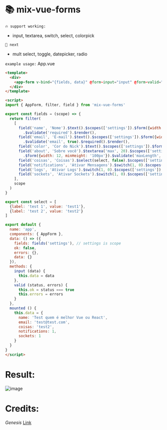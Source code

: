 # 📚 mix-vue-forms

` 🔥 support working: `
* input, textarea, switch, select, colorpick

` 🎨 next `
* mult select, toggle, datepicker, radio

`example usage:`
App.vue

```html
<template>
  <div>
    <app-form v-bind="{fields, data}" @form~input="input" @form~valid="valid"></app-form>
  </div>
</template>

<script>
import { AppForm, filter, field } from 'mix-vue-forms'

export const fields = (scope) => {
  return filter(
    [
      field('name', 'Nome').$text().$scopes(['settings']).$form({width: 12})
        .$validate('required').$render(),
      field('email', 'E-mail').$text().$scopes(['settings']).$form({width: 6})
        .$validate('email', true).$required().$render(),
      field('color', 'Cor do Nick').$text().$scopes(['settings']).$form({width: 6}).$render(),
      field('about', 'Sobre você').$textarea('max', 20).$scopes(['settings'])
        .$form({width: 12, minHeight: '100px'}).$validate('maxLength', 20).$render(),
      field('coisas', 'Coisas').$select(select, false).$scopes(['settings']).$form({width: 3}).$render(),
      field('notifications', 'Ativar Mensagens').$switch(1, 0).$scopes(['settings']).$form({width: 3}).$render(),
      field('logs', 'Ativar Logs').$switch(1, 0).$scopes(['settings']).$form({width: 3}).$render(),
      field('sockets', 'Ativar Sockets').$switch(1, 0).$scopes(['settings']).$form({width: 3}).$render()
    ],
    scope
  )
}

export const select = [
  {label: 'test 1', value: 'test1'},
  {label: 'test 2', value: 'test2'}
]

export default {
  name: 'app',
  components: { AppForm },
  data: () => ({
    fields: fields('settings'), // settings is scope
    ok: false,
    errors: {},
    data: {}
  }),
  methods: {
    input (data) {
      this.data = data
    },
    valid (status, errors) {
      this.ok = status === true
      this.errors = errors
    }
  },
  mounted () {
    this.data = {
      name: 'Test quem é melhor Vue ou React',
      email: 'test@test.com',
      coisas: 'test2',
      notifications: 1,
      sockets: 1
    }
  }
}
</script>
```

# Result:
![image](https://raw.githubusercontent.com/BlackMix/vue-forms/master/result.jpg)

# Credits:
*Genesis* [Link](https://github.com/phpzm/genesis)